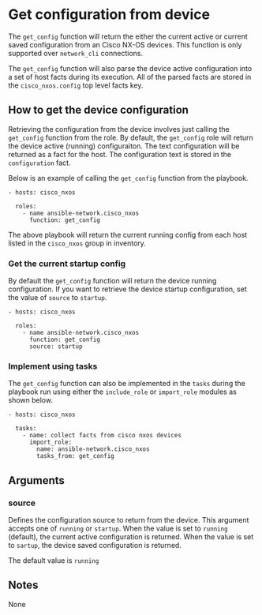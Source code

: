 # Get configuration from device
The `get_config` function will return the either the current active or current
saved configuration from an Cisco NX-OS devices.  This function is only
supported over `network_cli` connections.

The `get_config` function will also parse the device active configuration into
a set of host facts during its execution.  All of the parsed facts are stored
in the ``cisco_nxos.config`` top level facts key.

## How to get the device configuration
Retrieving the configuration from the device involves just calling the
`get_config` function from the role.  By default, the `get_config` role will
return the device active (running) configuraiton.  The text configuration will
be returned as a fact for the host.  The configuration text is stored in the
`configuration` fact.

Below is an example of calling the `get_config` function from the playbook.

```
- hosts: cisco_nxos

  roles:
    - name ansible-network.cisco_nxos
      function: get_config
```

The above playbook will return the current running config from each host listed
in the `cisco_nxos` group in inventory.

### Get the current startup config
By default the `get_config` function will return the device running
configuration.  If you want to retrieve the device startup configuration, set
the value of `source` to `startup`.

```
- hosts: cisco_nxos

  roles:
    - name ansible-network.cisco_nxos
      function: get_config
      source: startup
```

### Implement using tasks
The `get_config` function can also be implemented in the `tasks` during the
playbook run using either the `include_role` or `import_role` modules as shown
below.

```
- hosts: cisco_nxos

  tasks:
    - name: collect facts from cisco nxos devices
      import_role:
        name: ansible-network.cisco_nxos
        tasks_from: get_config
```

## Arguments

### source

Defines the configuration source to return from the device.  This argument
accepts one of `running` or `startup`.  When the value is set to `running`
(default), the current active configuration is returned.  When the value is set
to `sartup`, the device saved configuration is returned.

The default value is `running`

## Notes
None
